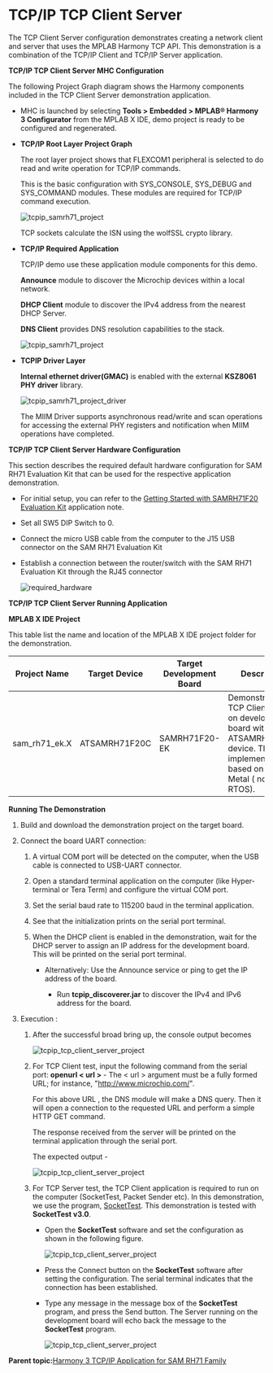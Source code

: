 # TCP/IP TCP Client Server

The TCP Client Server configuration demonstrates creating a network client and server that uses the MPLAB Harmony TCP API. This demonstration is a combination of the TCP/IP Client and TCP/IP Server application.

**TCP/IP TCP Client Server MHC Configuration**

The following Project Graph diagram shows the Harmony components included in the TCP Client Server demonstration application.

-   MHC is launched by selecting **Tools \> Embedded \> MPLAB® Harmony 3 Configurator** from the MPLAB X IDE, demo project is ready to be configured and regenerated.

-   **TCP/IP Root Layer Project Graph**

    The root layer project shows that FLEXCOM1 peripheral is selected to do read and write operation for TCP/IP commands.

    This is the basic configuration with SYS\_CONSOLE, SYS\_DEBUG and SYS\_COMMAND modules. These modules are required for TCP/IP command execution.

    ![tcpip_samrh71_project](GUID-D16A1480-922F-4C4D-8A52-82EF1CA9B4CD-low.png)

    TCP sockets calculate the ISN using the wolfSSL crypto library.

-   **TCP/IP Required Application**

    TCP/IP demo use these application module components for this demo.

    **Announce** module to discover the Microchip devices within a local network.

    **DHCP Client** module to discover the IPv4 address from the nearest DHCP Server.

    **DNS Client** provides DNS resolution capabilities to the stack.

    ![tcpip_samrh71_project](GUID-FE61D479-C73B-4428-8E3B-A1329D5C608E-low.png)

-   **TCPIP Driver Layer**

    **Internal ethernet driver\(GMAC\)** is enabled with the external **KSZ8061 PHY driver** library.

    ![tcpip_samrh71_project_driver](GUID-53EC3088-7D72-48E5-9C2A-AECE32A67AB0-low.png)

    The MIIM Driver supports asynchronous read/write and scan operations for accessing the external PHY registers and notification when MIIM operations have completed.


**TCP/IP TCP Client Server Hardware Configuration**

This section describes the required default hardware configuration for SAM RH71 Evaluation Kit that can be used for the respective application demonstration.

-   For initial setup, you can refer to the [Getting Started with SAMRH71F20 Evaluation Kit](https://ww1.microchip.com/downloads/en/AppNotes/Getting_Started_with_the_SAMRH71_Microcontroller_DS00003213C.pdf) application note.

-   Set all SW5 DIP Switch to 0.

-   Connect the micro USB cable from the computer to the J15 USB connector on the SAM RH71 Evaluation Kit

-   Establish a connection between the router/switch with the SAM RH71 Evaluation Kit through the RJ45 connector

    ![required_hardware](GUID-8B619CD8-65FE-464A-97AC-74560E0CDE8F-low.png)


**TCP/IP TCP Client Server Running Application**

**MPLAB X IDE Project**

This table list the name and location of the MPLAB X IDE project folder for the demonstration.

|Project Name|Target Device|Target Development Board|Description|
|------------|-------------|------------------------|-----------|
|sam\_rh71\_ek.X|ATSAMRH71F20C|SAMRH71F20-EK|Demonstrates the TCP Client Server on development board with ATSAMRH71F20C device. This implementation is based on Bare Metal \( non-RTOS\).|

**Running The Demonstration**

1.  Build and download the demonstration project on the target board.

2.  Connect the board UART connection:

    1.  A virtual COM port will be detected on the computer, when the USB cable is connected to USB-UART connector.

    2.  Open a standard terminal application on the computer \(like Hyper-terminal or Tera Term\) and configure the virtual COM port.

    3.  Set the serial baud rate to 115200 baud in the terminal application.

    4.  See that the initialization prints on the serial port terminal.

    5.  When the DHCP client is enabled in the demonstration, wait for the DHCP server to assign an IP address for the development board. This will be printed on the serial port terminal.

        -   Alternatively: Use the Announce service or ping to get the IP address of the board.

            -   Run **tcpip\_discoverer.jar** to discover the IPv4 and IPv6 address for the board.

3.  Execution :

    1.  After the successful broad bring up, the console output becomes

        ![tcpip_tcp_client_server_project](GUID-C62B1214-1B85-4E27-89B5-E783E905D246-low.png)

    2.  For TCP Client test, input the following command from the serial port: **openurl < url \>** - The < url \> argument must be a fully formed URL; for instance, "http://www.microchip.com/".

        For this above URL , the DNS module will make a DNS query. Then it will open a connection to the requested URL and perform a simple HTTP GET command.

        The response received from the server will be printed on the terminal application through the serial port.

        The expected output -

        ![tcpip_tcp_client_server_project](GUID-65FFC3F7-0B2F-4739-AEC9-08826C7EDAD0-low.png)

    3.  For TCP Server test, the TCP Client application is required to run on the computer \(SocketTest, Packet Sender etc\). In this demonstration, we use the program, [SocketTest](http://sockettest.sourceforge.net/). This demonstration is tested with **SocketTest v3.0**.

        -   Open the **SocketTest** software and set the configuration as shown in the following figure.

            ![tcpip_tcp_client_server_project](GUID-103E7959-9C3A-4CBE-BAB2-E8ABA17C3916-low.png)

        -   Press the Connect button on the **SocketTest** software after setting the configuration. The serial terminal indicates that the connection has been established.

        -   Type any message in the message box of the **SocketTest** program, and press the Send button. The Server running on the development board will echo back the message to the **SocketTest** program.

            ![tcpip_tcp_client_server_project](GUID-35E46341-EBDC-45B6-8690-2CA8A9FDB07A-low.png)


**Parent topic:**[Harmony 3 TCP/IP Application for SAM RH71 Family](GUID-9F654EF7-6F64-4E62-98D9-7F1BDF366DE8.md)

